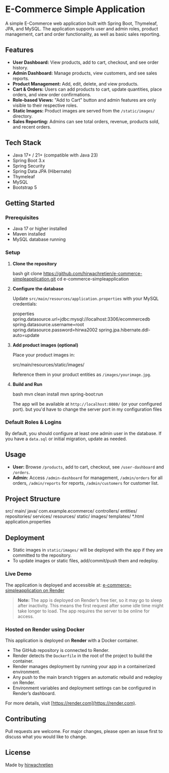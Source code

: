 # E-Commerce Simple Application

A simple E-Commerce web application built with Spring Boot, Thymeleaf, JPA, and MySQL. The application supports user and admin roles, product management, cart and order functionality, as well as basic sales reporting.

## Features

- **User Dashboard:** View products, add to cart, checkout, and see order history.
- **Admin Dashboard:** Manage products, view customers, and see sales reports.
- **Product Management:** Add, edit, delete, and view products.
- **Cart & Orders:** Users can add products to cart, update quantities, place orders, and view order confirmations.
- **Role-based Views:** "Add to Cart" button and admin features are only visible to their respective roles.
- **Static Images:** Product images are served from the `/static/images/` directory.
- **Sales Reporting:** Admins can see total orders, revenue, products sold, and recent orders.

## Tech Stack

- Java 17+ / 21+ (compatible with Java 23)
- Spring Boot 3.x
- Spring Security
- Spring Data JPA (Hibernate)
- Thymeleaf
- MySQL
- Bootstrap 5

## Getting Started

### Prerequisites

- Java 17 or higher installed
- Maven installed
- MySQL database running

### Setup

1. **Clone the repository**

   bash
   git clone https://github.com/hirwachretien/e-commerce-simpleapplication.git
   cd e-commerce-simpleapplication


2. **Configure the database**

   Update `src/main/resources/application.properties` with your MySQL credentials:

   properties
   spring.datasource.url=jdbc:mysql://localhost:3306/ecommercedb
   spring.datasource.username=root
   spring.datasource.password=hirwa2002
   spring.jpa.hibernate.ddl-auto=update

3. **Add product images (optional)**

   Place your product images in:

   src/main/resources/static/images/

   Reference them in your product entities as `/images/yourimage.jpg`.

4. **Build and Run**

   bash
   mvn clean install
   mvn spring-boot:run

   The app will be available at `http://localhost:8080/` (or your configured port). but you'd have to change the server port in my configuration files 

### Default Roles & Logins

By default, you should configure at least one admin user in the database.
If you have a `data.sql` or initial migration, update as needed.

## Usage

* **User:** Browse `/products`, add to cart, checkout, see `/user-dashboard` and `/orders`.
* **Admin:** Access `/admin-dashboard` for management, `/admin/orders` for all orders, `/admin/reports` for reports, `/admin/customers` for customer list.

## Project Structure
src/
  main/
    java/
      com.example.ecommerce/
        controllers/
        entities/
        repositories/
        services/
    resources/
      static/
        images/
      templates/
        *.html
      application.properties
      
## Deployment

* Static images in `static/images/` will be deployed with the app if they are committed to the repository.
* To update images or static files, add/commit/push them and redeploy.

### Live Demo

The application is deployed and accessible at:
[e-commerce-simpleapplication on Render](https://e-commerce-simpleapplication-3.onrender.com/ecommerce/)

> **Note:** The app is deployed on Render’s free tier, so it may go to sleep after inactivity. This means the first request after some idle time might take longer to load. The app requires the server to be online for access.

### Hosted on Render using Docker

This application is deployed on **Render** with a Docker container.

* The GitHub repository is connected to Render.
* Render detects the `Dockerfile` in the root of the project to build the container.
* Render manages deployment by running your app in a containerized environment.
* Any push to the main branch triggers an automatic rebuild and redeploy on Render.
* Environment variables and deployment settings can be configured in Render’s dashboard.

For more details, visit [https://render.com](https://render.com).

## Contributing

Pull requests are welcome. For major changes, please open an issue first to discuss what you would like to change.

## License

Made by [hirwachretien](https://github.com/hirwachretien)

